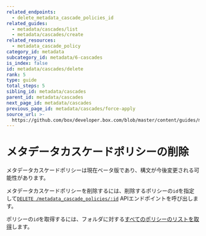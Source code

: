 ```yaml
---
related_endpoints:
  - delete_metadata_cascade_policies_id
related_guides:
  - metadata/cascades/list
  - metadata/cascades/create
related_resources:
  - metadata_cascade_policy
category_id: metadata
subcategory_id: metadata/6-cascades
is_index: false
id: metadata/cascades/delete
rank: 5
type: guide
total_steps: 5
sibling_id: metadata/cascades
parent_id: metadata/cascades
next_page_id: metadata/cascades
previous_page_id: metadata/cascades/force-apply
source_url: >-
  https://github.com/box/developer.box.com/blob/master/content/guides/metadata/6-cascades/5-delete.md
---
```

# メタデータカスケードポリシーの削除

<Message warning>

メタデータカスケードポリシーは現在ベータ版であり、構文が今後変更される可能性があります。

</Message>

メタデータカスケードポリシーを削除するには、削除するポリシーの`id`を指定して[`DELETE /metadata_cascade_policies/:id`][e_delete] APIエンドポイントを呼び出します。

<Samples id="delete_metadata_cascade_policies_id">

</Samples>

<Message>

ポリシーの`id`を取得するには、フォルダに対する[すべてのポリシーのリストを取得][g_list_policies]します。

</Message>

[e_delete]: e://delete_metadata_cascade_policies_id

[g_list_policies]: g://metadata/cascades/list
